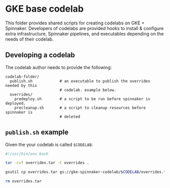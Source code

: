 # GKE base codelab

This folder provides shared scripts for creating codelabs on GKE + Spinnaker.
Developers of codelabs are provided hooks to install & configure extra
infrastructure, Spinnaker pipelines, and executables depending on the needs of
their codelab.

## Developing a codelab

The codelab author needs to provide the following:

```
codelab-folder/
  publish.sh            # an executable to publish the overrides needed by this
                        # codelab. example below.
  overrides/
    predeploy.sh        # a script to be run before spinnaker is deployed.
    precleanup.sh       # a script to cleanup resources before spinnaker is
                        # deleted
```

## `publish.sh` example

Given the your codelab is called `$CODELAB`:

```bash
#!/usr/bin/env bash

tar -cvf overrides.tar -C overrides .

gsutil cp overrides.tar gs://gke-spinnaker-codelab/$CODELAB/overrides.tar

rm overrides.tar
```

